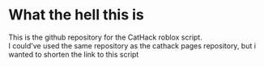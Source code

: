 # What the hell this is
This is the github repository for the CatHack roblox script.<br/>
I could've used the same repository as the cathack pages repository, but i wanted to shorten the link to this script
